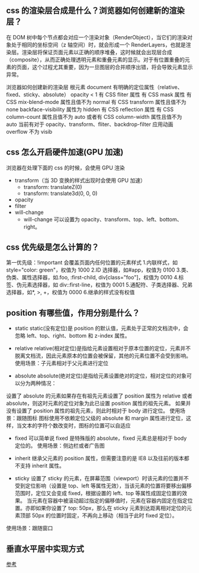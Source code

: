 <!--
 * @Descripttion: 
 * @version: 
 * @Author: shenjia
 * @Date: 2021-10-08 16:05:33
 * @LastEditors: shenjia
 * @LastEditTime: 2021-10-09 09:40:13
-->
## css 的渲染层合成是什么？浏览器如何创建新的渲染层？
在 DOM 树中每个节点都会对应一个渲染对象（RenderObject），当它们的渲染对象处于相同的坐标空间（z 轴空间）时，就会形成一个 RenderLayers，也就是渲染层。渲染层将保证页面元素以正确的顺序堆叠，这时候就会出现层合成（composite），从而正确处理透明元素和重叠元素的显示。对于有位置重叠的元素的页面，这个过程尤其重要，因为一旦图层的合并顺序出错，将会导致元素显示异常。

浏览器如何创建新的渲染层
根元素 document
有明确的定位属性（relative、fixed、sticky、absolute）
opacity < 1
有 CSS fliter 属性
有 CSS mask 属性
有 CSS mix-blend-mode 属性且值不为 normal
有 CSS transform 属性且值不为 none
backface-visibility 属性为 hidden
有 CSS reflection 属性
有 CSS column-count 属性且值不为 auto 或者有 CSS column-width 属性且值不为 auto
当前有对于 opacity、transform、fliter、backdrop-filter 应用动画
overflow 不为 visib

## css 怎么开启硬件加速(GPU 加速)
浏览器在处理下面的 css 的时候，会使用 GPU 渲染
- transform（当 3D 变换的样式出现时会使用 GPU 加速）
  - transform: translateZ(0)
  - transform: translate3d(0, 0, 0)
- opacity
- filter
- will-change
  - will-change 可以设置为 opacity、transform、top、left、bottom、right。


## css 优先级是怎么计算的？
第一优先级：!important 会覆盖页面内任何位置的元素样式
1.内联样式，如 style="color: green"，权值为 1000
2.ID 选择器，如#app，权值为 0100
3.类、伪类、属性选择器，如.foo, :first-child, div[class="foo"]，权值为 0010
4.标签、伪元素选择器，如 div::first-line，权值为 0001
5.通配符、子类选择器、兄弟选择器，如*, >, +，权值为 0000
6.继承的样式没有权值


## position 有哪些值，作用分别是什么？
- static
static(没有定位)是 position 的默认值，元素处于正常的文档流中，会忽略 left、top、right、bottom 和 z-index 属性。

- relative
relative(相对定位)是指给元素设置相对于原本位置的定位，元素并不脱离文档流，因此元素原本的位置会被保留，其他的元素位置不会受到影响。
使用场景：子元素相对于父元素进行定位

- absolute
absolute(绝对定位)是指给元素设置绝对的定位，相对定位的对象可以分为两种情况：

设置了 absolute 的元素如果存在有祖先元素设置了 position 属性为 relative 或者 absolute，则这时元素的定位对象为此已设置 position 属性的祖先元素。
如果并没有设置了 position 属性的祖先元素，则此时相对于 body 进行定位。
使用场景：跟随图标 图标使用不依赖定位父级的 absolute 和 margin 属性进行定位，这样，当文本的字符个数改变时，图标的位置可以自适应

- fixed
可以简单说 fixed 是特殊版的 absolute，fixed 元素总是相对于 body 定位的。
使用场景：侧边栏或者广告图

- inherit
继承父元素的 position 属性，但需要注意的是 IE8 以及往前的版本都不支持 inherit 属性。

- sticky
设置了 sticky 的元素，在屏幕范围（viewport）时该元素的位置并不受到定位影响（设置是 top、left 等属性无效），当该元素的位置将要移出偏移范围时，定位又会变成 fixed，根据设置的 left、top 等属性成固定位置的效果。
当元素在容器中被滚动超过指定的偏移值时，元素在容器内固定在指定位置。亦即如果你设置了 top: 50px，那么在 sticky 元素到达距离相对定位的元素顶部 50px 的位置时固定，不再向上移动（相当于此时 fixed 定位）。

使用场景：跟随窗口


## 垂直水平居中实现方式
[参考](https://juejin.cn/post/6844903982960214029)